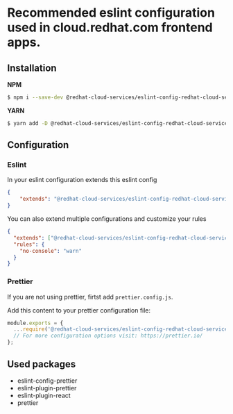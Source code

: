 # Recommended eslint configuration used in cloud.redhat.com frontend apps.

## Installation

**NPM**
```sh
$ npm i --save-dev @redhat-cloud-services/eslint-config-redhat-cloud-services
```

**YARN**
```sh
$ yarn add -D @redhat-cloud-services/eslint-config-redhat-cloud-services
```

## Configuration

### Eslint
In your eslint configuration extends this eslint config

```JSON
{
    "extends": "@redhat-cloud-services/eslint-config-redhat-cloud-services"
}
```

You can also extend multiple configurations and customize your rules
```JSON
{
  "extends": ["@redhat-cloud-services/eslint-config-redhat-cloud-services", "other-config", ...],
  "rules": {
    "no-console": "warn"
  }
}
```

### Prettier
If you are not using prettier, firtst add `prettier.config.js`.

Add this content to your prettier configuration file:

```js
module.exports = {
  ...require('@redhat-cloud-services/eslint-config-redhat-cloud-services/prettier.config.js'),
  // For more configuration options visit: https://prettier.io/
};
```

## Used packages
- eslint-config-prettier
- eslint-plugin-prettier
- eslint-plugin-react
- prettier